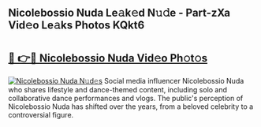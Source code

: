 ## Nicolebossio Nuda Le𝚊k𝚎d N𝚞𝚍e - Part-zXa Vid𝚎o Le𝚊ks Photos KQkt6

# <h2><a href="http://fbcm2pr.evod.top/?m=Nicolebossio+Nuda">🔗 👉🔴 Nicolebossio Nuda Vid𝚎o Ph𝚘t𝚘s</a></h2>

[![Nicolebossio Nuda N𝚞d𝚎s](https://i.imgur.com/8V9OHl7.gif)](http://fbcm2pr.evod.top/?m=Nicolebossio+Nuda)
Social media influencer Nicolebossio Nuda who shares lifestyle and dance-themed content, including solo and collaborative dance performances and vlogs. The public's perception of Nicolebossio Nuda has shifted over the years, from a beloved celebrity to a controversial figure. 

